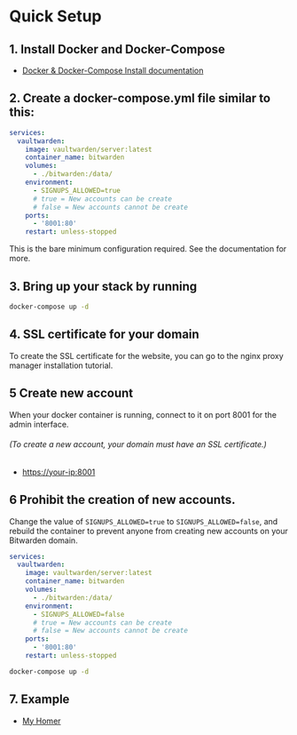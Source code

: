 # Quick Setup

## 1. Install Docker and Docker-Compose

- [Docker & Docker-Compose Install documentation](https://github.com/lSukiChanl/docker/tree/main/docker-installation "Docker && Docker-Compose Install documentation")

## 2. Create a docker-compose.yml file similar to this:

```yaml
services:
  vaultwarden:
    image: vaultwarden/server:latest
    container_name: bitwarden
    volumes:
      - ./bitwarden:/data/
    environment:
      - SIGNUPS_ALLOWED=true 
      # true = New accounts can be create
      # false = New accounts cannot be create
    ports:
      - '8001:80'
    restart: unless-stopped
```

This is the bare minimum configuration required. See the documentation for more.

## 3. Bring up your stack by running

```bash
docker-compose up -d
```

## 4. SSL certificate for your domain

To create the SSL certificate for the website, you can go to the nginx proxy manager installation tutorial.

## 5 Create new account

When your docker container is running, connect to it on port 8001 for the admin interface. 
###### (To create a new account, your domain must have an SSL certificate.)

- [https://your-ip:8001](https://your-ip:8001 "https://your-ip:8001")

## 6 Prohibit the creation of new accounts.

Change the value of `SIGNUPS_ALLOWED=true` to `SIGNUPS_ALLOWED=false`, and rebuild the container to prevent anyone from creating new accounts on your Bitwarden domain.

```yaml
services:
  vaultwarden:
    image: vaultwarden/server:latest
    container_name: bitwarden
    volumes:
      - ./bitwarden:/data/
    environment:
      - SIGNUPS_ALLOWED=false 
      # true = New accounts can be create
      # false = New accounts cannot be create
    ports:
      - '8001:80'
    restart: unless-stopped
```

```bash
docker-compose up -d
```

## 7. Example

- [My Homer](https://home.ichimonogatari.com "Homer")